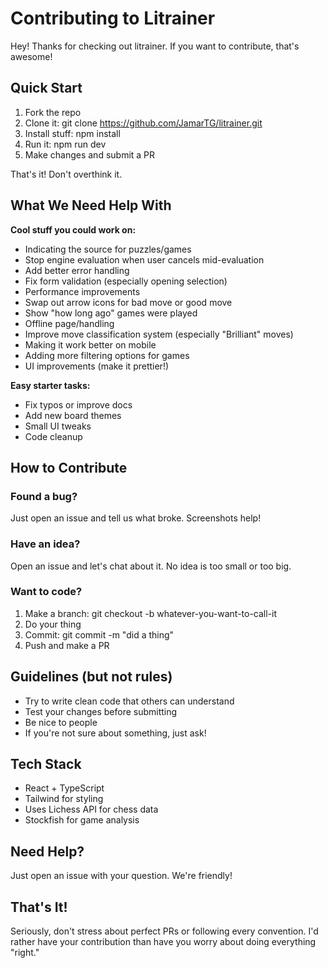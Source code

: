 Contributing to Litrainer
=========================
Hey! Thanks for checking out litrainer. If you want to contribute, that's awesome!

Quick Start
-----------
1.  Fork the repo
2.  Clone it: git clone https://github.com/JamarTG/litrainer.git
3.  Install stuff: npm install
4.  Run it: npm run dev
5.  Make changes and submit a PR
    

That's it! Don't overthink it.

What We Need Help With
----------------------
**Cool stuff you could work on:**
*   Indicating the source for puzzles/games
*   Stop engine evaluation when user cancels mid-evaluation
*   Add better error handling
*   Fix form validation (especially opening selection)
*   Performance improvements
*   Swap out arrow icons for bad move or good move
*   Show "how long ago" games were played
*   Offline page/handling
*   Improve move classification system (especially "Brilliant" moves)
*   Making it work better on mobile
*   Adding more filtering options for games
*   UI improvements (make it prettier!)
    

**Easy starter tasks:**
*   Fix typos or improve docs
*   Add new board themes
*   Small UI tweaks
*   Code cleanup
    

How to Contribute
-----------------
### Found a bug?
Just open an issue and tell us what broke. Screenshots help!

### Have an idea?
Open an issue and let's chat about it. No idea is too small or too big.

### Want to code?
1.  Make a branch: git checkout -b whatever-you-want-to-call-it
2.  Do your thing
3.  Commit: git commit -m "did a thing"
4.  Push and make a PR
    

Guidelines (but not rules)
--------------------------
*   Try to write clean code that others can understand
*   Test your changes before submitting
*   Be nice to people
*   If you're not sure about something, just ask!
    

Tech Stack
----------
*   React + TypeScript
*   Tailwind for styling
*   Uses Lichess API for chess data
*   Stockfish for game analysis
    

Need Help?
----------
Just open an issue with your question. We're friendly!

That's It!
----------
Seriously, don't stress about perfect PRs or following every convention. I'd rather have your contribution than have you worry about doing everything "right."